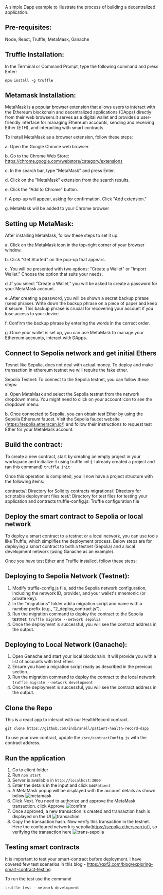 A simple Dapp example to illustrate the process of building a decentralized application.

## Pre-requisites:

Node, React, Truffle, MetaMask, Ganache

## Truffle Installation:

In the Terminal or Command Prompt, type the following command and press Enter:

`npm install -g truffle`

## Metamask Installation:

MetaMask is a popular browser extension that allows users to interact with the Ethereum blockchain and decentralized applications (DApps) directly from their web browsers.It serves as a digital wallet and provides a user-friendly interface for managing Ethereum accounts, sending and receiving Ether (ETH), and interacting with smart contracts.

To install MetaMask as a browser extension, follow these steps:

a. Open the Google Chrome web browser.

b. Go to the Chrome Web Store: https://chrome.google.com/webstore/category/extensions

c. In the search bar, type "MetaMask" and press Enter.

d. Click on the "MetaMask" extension from the search results.

e. Click the "Add to Chrome" button.

f. A pop-up will appear, asking for confirmation. Click "Add extension."

g. MetaMask will be added to your Chrome browser


## Setting up MetaMask:

After installing MetaMask, follow these steps to set it up:

a. Click on the MetaMask icon in the top-right corner of your browser window.

b. Click "Get Started" on the pop-up that appears.

c. You will be presented with two options: "Create a Wallet" or "Import Wallet." Choose the option that suits your needs.

d .If you select "Create a Wallet," you will be asked to create a password for your MetaMask account.

e .After creating a password, you will be shown a secret backup phrase (seed phrase). Write down the backup phrase on a piece of paper and keep it secure. This backup phrase is crucial for recovering your account if you lose access to your device.

f. Confirm the backup phrase by entering the words in the correct order.

g .Once your wallet is set up, you can use MetaMask to manage your Ethereum accounts, interact with DApps.

## Connect to Sepolia network and get initial Ethers

Tesnet like Sepolia, does not deal with actual money. To deploy and make transaction in ethereum testnet we will require the fake ether.

Sepolia Testnet: To connect to the Sepolia testnet, you can follow these steps:

a. Open MetaMask and select the Sepolia testnet from the network dropdown menu. You might need to click on your account icon to see the dropdown menu.

b. Once connected to Sepolia, you can obtain test Ether by using the Sepolia Ethereum faucet. Visit the Sepolia faucet website (https://sepolia.etherscan.io/) and follow their instructions to request test Ether for your MetaMask account.

## Build the contract:

To create a new contract, start by creating an empty project in your workspace and initialize it using truffle init:( I already created a project and ran this command)
`truffle init`

Once this operation is completed, you'll now have a project structure with the following items:

contracts/: Directory for Solidity contracts
migrations/: Directory for scriptable deployment files
test/: Directory for test files for testing your application and contracts
truffle-config.js: Truffle configuration file

## Deploy the smart contract to Sepolia or local network

To deploy a smart contract to a testnet or a local network, you can use tools like Truffle, which simplifies the deployment process. Below steps are for deploying a smart contract to both a testnet (Sepolia) and a local development network (using Ganache as an example).

Once you have test Ether and Truffle installed, follow these steps:

## Deploying to Sepolia Network (Testnet):

1. Modify truffle-config.js file, add the Sepolia network configuration, including the network ID, provider, and your wallet's mnemonic (or private key).
2. In the "migrations" folder add a migration script and name with a number prefix (e.g., "2_deploy_contract.js").
3. Run the migration command to deploy the contract to the Sepolia testnet:
    `truffle migrate --network sepolia`
4. Once the deployment is successful, you will see the contract address in the output.

##  Deploying to Local Network (Ganache):

1. Open Ganache and start your local blockchain. It will provide you with a list of accounts with test Ether.
2. Ensure you have a migration script ready as described in the previous section.
3. Run the migration command to deploy the contract to the local network:
    `truffle migrate --network development`
4. Once the deployment is successful, you will see the contract address in the output.

## Clone the Repo

This is a react app to interact with our HealthRecord contract.

`git clone https://github.com/indiranell/patient-health-record-dapp`

To use your own contract, update the `/src/contractConfig.js` with the contract address. 

## Run the application

1. Go to client folder
2. Run `npm start`
3. Server is available in `http://localhost:3000`
4. Enter the details in the input and click `AddPatient`
5. A MetaMask popup will be displayed with the account details as shown below
   ![metamask](https://github.com/indiranell/patient-health-record-dapp/assets/22164284/2af8aaaf-3b0c-4739-9160-a97b5ac0099d)
6. Click Next. You need to authorize and approve the MetaMask transaction. click Approve
    ![confirm](https://github.com/indiranell/patient-health-record-dapp/assets/22164284/32088f15-aacf-4f7b-bd40-cc4a50968de3)
7. Once approved, a new transaction is created and transaction hash is displayed on the UI
   ![transaction](https://github.com/indiranell/patient-health-record-dapp/assets/22164284/1eeb4888-7b43-4dbc-b5af-c0785daacec9)
8. Copy the transaction hash. Now verify this transaction in the testnet. Here the configured network is sepolia(https://sepolia.etherscan.io/), so verifying the transaction here
   ![trans-sepolia](https://github.com/indiranell/patient-health-record-dapp/assets/22164284/e5c5df6b-c66c-41b1-95a6-55159c75bed5)


## Testing smart contracts

It is important to test your smart-contract before deployment. I have covered few test scenarios in this blog - https://qxf2.com/blog/exploring-smart-contract-testing

To run the test use the command 

`truffle test --network development`
